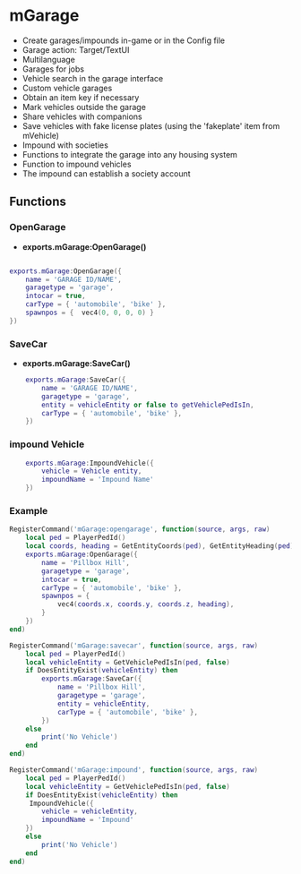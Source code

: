 # mGarage

* Create garages/impounds in-game or in the Config file
* Garage action: Target/TextUI
* Multilanguage
* Garages for jobs
* Vehicle search in the garage interface
* Custom vehicle garages
* Obtain an item key if necessary
* Mark vehicles outside the garage
* Share vehicles with companions
* Save vehicles with fake license plates (using the 'fakeplate' item from mVehicle)
* Impound with societies
* Functions to integrate the garage into any housing system
* Function to impound vehicles
* The impound can establish a society account


## Functions 

### OpenGarage
* **exports.mGarage:OpenGarage()**

```lua

exports.mGarage:OpenGarage({
    name = 'GARAGE ID/NAME',
    garagetype = 'garage',              
    intocar = true,                     
    carType = { 'automobile', 'bike' }, 
    spawnpos = {  vec4(0, 0, 0, 0) }
})
```
 
### SaveCar 
* **exports.mGarage:SaveCar()**
```lua
    exports.mGarage:SaveCar({
        name = 'GARAGE ID/NAME',
        garagetype = 'garage',              
        entity = vehicleEntity or false to getVehiclePedIsIn,            
        carType = { 'automobile', 'bike' }, 
    })
```

### impound Vehicle
```lua
    exports.mGarage:ImpoundVehicle({ 
        vehicle = Vehicle entity, 
        impoundName = 'Impound Name' 
    })

```

### Example 
```lua
RegisterCommand('mGarage:opengarage', function(source, args, raw)
    local ped = PlayerPedId()
    local coords, heading = GetEntityCoords(ped), GetEntityHeading(ped)
    exports.mGarage:OpenGarage({
        name = 'Pillbox Hill',
        garagetype = 'garage',              
        intocar = true,                     
        carType = { 'automobile', 'bike' }, 
        spawnpos = {
            vec4(coords.x, coords.y, coords.z, heading),
        }
    })
end)

RegisterCommand('mGarage:savecar', function(source, args, raw)
    local ped = PlayerPedId()
    local vehicleEntity = GetVehiclePedIsIn(ped, false)
    if DoesEntityExist(vehicleEntity) then
        exports.mGarage:SaveCar({
            name = 'Pillbox Hill',
            garagetype = 'garage',             
            entity = vehicleEntity,             
            carType = { 'automobile', 'bike' }, 
        })
    else
        print('No Vehicle')
    end
end)

RegisterCommand('mGarage:impound', function(source, args, raw)
    local ped = PlayerPedId()
    local vehicleEntity = GetVehiclePedIsIn(ped, false)
    if DoesEntityExist(vehicleEntity) then
     ImpoundVehicle({
        vehicle = vehicleEntity,
        impoundName = 'Impound'
    })
    else
        print('No Vehicle')
    end
end)
```
